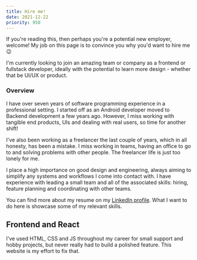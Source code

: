 ```yaml
---
title: Hire me!
date: 2021-12-22
priority: 950
---
```

If you're reading this, then perhaps you're a potential new employer, welcome! My job on this page is to convince you why you'd want to hire me 😉

I'm currently looking to join an amazing team or company as a frontend or fullstack developer, ideally with the potential to learn more design - whether that be UI/UX or product.

### Overview
I have over seven years of software programming experience in a professional setting. I started off as an Android developer moved to Backend development a few years ago. However, I miss working with tangible end products, UIs and dealing with real users, so time for another shift!

I've also been working as a freelancer the last couple of years, which in all honesty, has been a mistake. I miss working in teams, having an office to go to and solving problems with other people. The freelancer life is just too lonely for me. 

I place a high importance on good design and engineering, always aiming to simplify any systems and workflows I come into contact with. I have experience with leading a small team and all of the associated skills: hiring, feature planning and coordinating with other teams. 

You can find more about my resume on my [LinkedIn profile](https://www.linkedin.com/in/deanrobertcook/). What I want to do here is showcase some of my relevant skills.

## Frontend and React
I've used HTML, CSS and JS throughout my career for small support and hobby projects, but never really had to build a polished feature. This website is my effort to fix that. 
